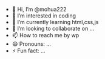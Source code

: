 - 👋 Hi, I’m @mohua222
- 👀 I’m interested in coding 
- 🌱 I’m currently learning html,css,js
- 💞️ I’m looking to collaborate on ...
- 📫 How to reach me by wp
- 😄 Pronouns: ...
- ⚡ Fun fact: ...

<!---
mohua222/mohua222 is a ✨ special ✨ repository because its `README.md` (this file) appears on your GitHub profile.
You can click the Preview link to take a look at your changes.
--->
